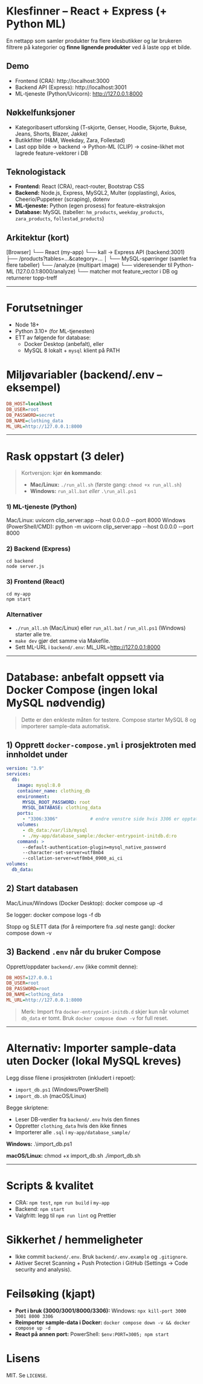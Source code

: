 # Klesfinner – React + Express (+ Python ML)

En nettapp som samler produkter fra flere klesbutikker og lar brukeren
filtrere på kategorier og **finne lignende produkter** ved å laste opp et bilde.

## Demo
- Frontend (CRA): http://localhost:3000
- Backend API (Express): http://localhost:3001
- ML-tjeneste (Python/Uvicorn): http://127.0.0.1:8000

## Nøkkelfunksjoner
- Kategoribasert utforsking (T-skjorte, Genser, Hoodie, Skjorte, Bukse, Jeans, Shorts, Blazer, Jakke)
- Butikkfilter (H&M, Weekday, Zara, Follestad)
- Last opp bilde → backend → Python-ML (CLIP) → cosine-likhet mot lagrede feature-vektorer i DB

## Teknologistack
- **Frontend:** React (CRA), react-router, Bootstrap CSS
- **Backend:** Node.js, Express, MySQL2, Multer (opplasting), Axios, Cheerio/Puppeteer (scraping), dotenv
- **ML-tjeneste:** Python (egen prosess) for feature-ekstraksjon
- **Database:** MySQL (tabeller: `hm_products`, `weekday_products`, `zara_products`, `follestad_products`)

## Arkitektur (kort)
[Browser]
   └── React (my-app)
         └── kall → Express API (backend:3001)
                   ├── /products?tables=...&category=...
                   │      └── MySQL-spørringer (samlet fra flere tabeller)
                   └── /analyze  (multipart image)
                          └── videresender til Python-ML (127.0.0.1:8000/analyze)
                                 └── matcher mot feature_vector i DB og returnerer topp-treff

--------------------------------------------------------------------------------

# Forutsetninger
- Node 18+
- Python 3.10+ (for ML-tjenesten)
- ETT av følgende for database:
  - Docker Desktop (anbefalt), eller
  - MySQL 8 lokalt + `mysql` klient på PATH

# Miljøvariabler (backend/.env – eksempel)
```ini
DB_HOST=localhost
DB_USER=root
DB_PASSWORD=secret
DB_NAME=clothing_data
ML_URL=http://127.0.0.1:8000
```

--------------------------------------------------------------------------------
# Rask oppstart (3 deler)

> Kortversjon: kjør **én kommando**:
> - **Mac/Linux:** `./run_all.sh`  (første gang: `chmod +x run_all.sh`)
> - **Windows:** `run_all.bat` *eller* `.\run_all.ps1`

### 1) ML-tjeneste (Python)
Mac/Linux:
    uvicorn clip_server:app --host 0.0.0.0 --port 8000
Windows (PowerShell/CMD):
    python -m uvicorn clip_server:app --host 0.0.0.0 --port 8000

### 2) Backend (Express)
    cd backend
    node server.js

### 3) Frontend (React)
    cd my-app
    npm start

### Alternativer
- `./run_all.sh` (Mac/Linux) eller `run_all.bat` / `run_all.ps1` (Windows) starter alle tre.
- `make dev` gjør det samme via Makefile.
- Sett ML-URL i `backend/.env`:
    ML_URL=http://127.0.0.1:8000

--------------------------------------------------------------------------------

# Database: anbefalt oppsett via Docker Compose (ingen lokal MySQL nødvendig)

> Dette er den enkleste måten for testere. Compose starter MySQL 8 og importerer sample-data automatisk.

## 1) Opprett `docker-compose.yml` i prosjektroten med innholdet under
```yaml
version: "3.9"
services:
  db:
    image: mysql:8.0
    container_name: clothing_db
    environment:
      MYSQL_ROOT_PASSWORD: root
      MYSQL_DATABASE: clothing_data
    ports:
      - "3306:3306"            # endre venstre side hvis 3306 er opptatt
    volumes:
      - db_data:/var/lib/mysql
      - ./my-app/database_sample:/docker-entrypoint-initdb.d:ro
    command: >
      --default-authentication-plugin=mysql_native_password
      --character-set-server=utf8mb4
      --collation-server=utf8mb4_0900_ai_ci
volumes:
  db_data:
```

## 2) Start databasen
Mac/Linux/Windows (Docker Desktop):
    docker compose up -d

Se logger:
    docker compose logs -f db

Stopp og SLETT data (for å reimportere fra .sql neste gang):
    docker compose down -v

## 3) Backend `.env` når du bruker Compose
Opprett/oppdater `backend/.env` (ikke commit denne):
```ini
DB_HOST=127.0.0.1
DB_USER=root
DB_PASSWORD=root
DB_NAME=clothing_data
ML_URL=http://127.0.0.1:8000
```

> Merk: Import fra `docker-entrypoint-initdb.d` skjer kun når volumet `db_data` er tomt. Bruk `docker compose down -v` for full reset.

--------------------------------------------------------------------------------

# Alternativ: Importer sample-data uten Docker (lokal MySQL kreves)

Legg disse filene i prosjektroten (inkludert i repoet):
- `import_db.ps1` (Windows/PowerShell)
- `import_db.sh` (macOS/Linux)

Begge skriptene:
- Leser DB-verdier fra `backend/.env` hvis den finnes
- Oppretter `clothing_data` hvis den ikke finnes
- Importerer alle `.sql` i `my-app/database_sample/`

**Windows:**
    .\import_db.ps1

**macOS/Linux:**
    chmod +x import_db.sh
    ./import_db.sh

--------------------------------------------------------------------------------


# Scripts & kvalitet
- CRA: `npm test`, `npm run build` i `my-app`
- Backend: `npm start`
- Valgfritt: legg til `npm run lint` og Prettier

# Sikkerhet / hemmeligheter
- Ikke commit `backend/.env`. Bruk `backend/.env.example` og `.gitignore`.
- Aktiver Secret Scanning + Push Protection i GitHub (Settings → Code security and analysis).

# Feilsøking (kjapt)
- **Port i bruk (3000/3001/8000/3306):** Windows: `npx kill-port 3000 3001 8000 3306`
- **Reimporter sample-data i Docker:** `docker compose down -v && docker compose up -d`
- **React på annen port:** PowerShell: `$env:PORT=3005; npm start`

# Lisens
MIT. Se `LICENSE`.
